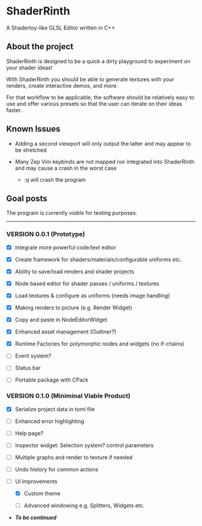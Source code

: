 # ShaderRinth

A Shadertoy-like GLSL Editor written in C++

## About the project

ShaderRinth is designed to be a quick a dirty
playground to experiment on your shader ideas!

With ShaderRinth you should be able to generate
textures with your renders, create interactive
demos, and more.

For that workflow to be applicable, the software
should be relatively easy to use and offer various
presets so that the user can iterate on their ideas
faster.

## Known Issues

* Adding a second viewport will only output the latter
and may appear to be stretched

* Many Zep Vim keybinds are not mapped nor integrated
into ShaderRinth and may cause a crash in the worst case
  * :q will crash the program

## Goal posts

The program is currently *viable* for testing
purposes.

---

### VERSION 0.0.1 (Prototype)

* [x] Integrate more powerful code/text editor

* [x] Create framework for shaders/materials/configurable uniforms etc.

* [x] Ability to save/load renders and shader projects

* [x] Node based editor for shader passes / uniforms / textures

* [x] Load textures & configure as uniforms (needs image handling)

* [x] Making renders to picture (e.g. Render Widget)

* [x] Copy and paste in NodeEditorWidget

* [x] Enhanced asset management (Outliner?)

* [x] Runtime Factories for polymorphic nodes and widgets (no if-chains)

* [ ] Event system?

* [ ] Status bar

* [ ] Portable package with CPack

### VERSION 0.1.0 (Miniminal Viable Product)

* [x] Serialize project data in toml file

* [ ] Enhanced error highlighting

* [ ] Help page?

* [ ] Inspector widget: Selection system? control parameters

* [ ] Multiple graphs and render to texture if needed

* [ ] Undo history for common actions

* [ ] UI improvements

  * [x] Custom theme

  * [ ] Advanced windowing e.g. Splitters, Widgets etc. 

* ***To be continued***


